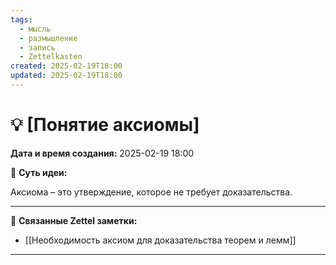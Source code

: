 ```yaml
---
tags:
  - мысль
  - размышление
  - запись
  - Zettelkasten
created: 2025-02-19T18:00
updated: 2025-02-19T18:00
---
```

# 💡  [Понятие аксиомы]

**Дата и время создания:** 2025-02-19 18:00

 💫 **Суть идеи:**
 
Аксиома – это утверждение, которое не требует доказательства.
- - -

🔗 **Связанные Zettel заметки:**

- [[Необходимость аксиом для доказательства теорем и лемм]]

------
